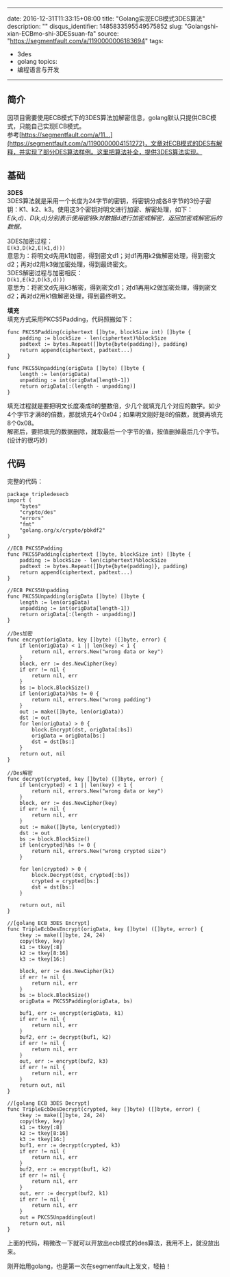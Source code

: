 
---
date: 2016-12-31T11:33:15+08:00
title: "Golang实现ECB模式3DES算法"
description: ""
disqus_identifier: 1485833595549575852
slug: "Golangshi-xian-ECBmo-shi-3DESsuan-fa"
source: "https://segmentfault.com/a/1190000006183694"
tags: 
- 3des 
- golang 
topics:
- 编程语言与开发
---

简介
----

因项目需要使用ECB模式下的3DES算法加解密信息，golang默认只提供CBC模式，只能自己实现ECB模式。\
参考[](https://segmentfault.com/a/1190000004151272)[https://segmentfault.com/a/11...](https://segmentfault.com/a/1190000004151272)，文章对ECB模式的DES有解释，并实现了部分DES算法样例。这里把算法补全，提供3DES算法实现。

基础
----

**3DES**\
3DES算法就是采用一个长度为24字节的密钥，将密钥分成各8字节的3份子密钥：K1、k2、k3。使用这3个密钥对明文进行加密、解密处理，如下：\
*E(k,d)、D(k,d)分别表示使用密钥k对数据d进行加密或解密，返回加密或解密后的数据。*

3DES加密过程：\
`E(k3,D(k2,E(k1,d)))`\
意思为：将明文d先用k1加密，得到密文d1；对d1再用k2做解密处理，得到密文d2；再对d2用k3做加密处理，得到最终密文。\
3DES解密过程与加密相反：\
`D(k1,E(k2,D(k3,d)))`\
意思为：将密文d先用k3解密，得到密文d1；对d1再用k2做加密处理，得到密文d2；再对d2用k1做解密处理，得到最终明文。

**填充**\
填充方式采用PKCS5Padding，代码照搬如下：

    func PKCS5Padding(ciphertext []byte, blockSize int) []byte {
        padding := blockSize - len(ciphertext)%blockSize
        padtext := bytes.Repeat([]byte{byte(padding)}, padding)
        return append(ciphertext, padtext...)
    }

    func PKCS5Unpadding(origData []byte) []byte {
        length := len(origData)
        unpadding := int(origData[length-1])
        return origData[:(length - unpadding)]
    }

填充过程就是要把明文长度凑成8的整数倍，少几个就填充几个对应的数字。如少4个字节才满8的倍数，那就填充4个0x04；如果明文刚好是8的倍数，就要再填充8个0x08。\
解密后，要把填充的数据删除，就取最后一个字节的值，按值删掉最后几个字节。(设计的很巧妙)

代码
----

完整的代码：

    package tripledesecb
    import (
        "bytes"
        "crypto/des"
        "errors"
        "fmt"
        "golang.org/x/crypto/pbkdf2"
    )

    //ECB PKCS5Padding
    func PKCS5Padding(ciphertext []byte, blockSize int) []byte {
        padding := blockSize - len(ciphertext)%blockSize
        padtext := bytes.Repeat([]byte{byte(padding)}, padding)
        return append(ciphertext, padtext...)
    }

    //ECB PKCS5Unpadding
    func PKCS5Unpadding(origData []byte) []byte {
        length := len(origData)
        unpadding := int(origData[length-1])
        return origData[:(length - unpadding)]
    }

    //Des加密
    func encrypt(origData, key []byte) ([]byte, error) {
        if len(origData) < 1 || len(key) < 1 {
            return nil, errors.New("wrong data or key")
        }
        block, err := des.NewCipher(key)
        if err != nil {
            return nil, err
        }
        bs := block.BlockSize()
        if len(origData)%bs != 0 {
            return nil, errors.New("wrong padding")
        }
        out := make([]byte, len(origData))
        dst := out
        for len(origData) > 0 {
            block.Encrypt(dst, origData[:bs])
            origData = origData[bs:]
            dst = dst[bs:]
        }
        return out, nil
    }

    //Des解密
    func decrypt(crypted, key []byte) ([]byte, error) {
        if len(crypted) < 1 || len(key) < 1 {
            return nil, errors.New("wrong data or key")
        }
        block, err := des.NewCipher(key)
        if err != nil {
            return nil, err
        }
        out := make([]byte, len(crypted))
        dst := out
        bs := block.BlockSize()
        if len(crypted)%bs != 0 {
            return nil, errors.New("wrong crypted size")
        }

        for len(crypted) > 0 {
            block.Decrypt(dst, crypted[:bs])
            crypted = crypted[bs:]
            dst = dst[bs:]
        }

        return out, nil
    }

    //[golang ECB 3DES Encrypt]
    func TripleEcbDesEncrypt(origData, key []byte) ([]byte, error) {
        tkey := make([]byte, 24, 24)
        copy(tkey, key)
        k1 := tkey[:8]
        k2 := tkey[8:16]
        k3 := tkey[16:]

        block, err := des.NewCipher(k1)
        if err != nil {
            return nil, err
        }
        bs := block.BlockSize()
        origData = PKCS5Padding(origData, bs)

        buf1, err := encrypt(origData, k1)
        if err != nil {
            return nil, err
        }
        buf2, err := decrypt(buf1, k2)
        if err != nil {
            return nil, err
        }
        out, err := encrypt(buf2, k3)
        if err != nil {
            return nil, err
        }
        return out, nil
    }

    //[golang ECB 3DES Decrypt]
    func TripleEcbDesDecrypt(crypted, key []byte) ([]byte, error) {
        tkey := make([]byte, 24, 24)
        copy(tkey, key)
        k1 := tkey[:8]
        k2 := tkey[8:16]
        k3 := tkey[16:]
        buf1, err := decrypt(crypted, k3)
        if err != nil {
            return nil, err
        }
        buf2, err := encrypt(buf1, k2)
        if err != nil {
            return nil, err
        }
        out, err := decrypt(buf2, k1)
        if err != nil {
            return nil, err
        }
        out = PKCS5Unpadding(out)
        return out, nil
    }

上面的代码，稍微改一下就可以开放出ecb模式的des算法，我用不上，就没放出来。

刚开始用golang，也是第一次在segmentfault上发文，轻拍！

